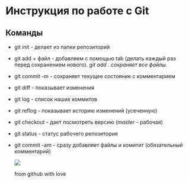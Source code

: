 # Инструкция по работе с Git

## Команды
* git init - делает из папки репозиторий
* git add + файл - добавляем c помощью tab (делать каждый раз перед сохранением нового).   *git add . сохраняет все файлы.* 
* git commit -m - сохраняет текущее состояние с комментарием
* git diff - показывает изменения
* git log - список наших коммитов
* git reflog - показывает историю изменений (усеченную)
* git checkout - дает посмотреть версию (*master* - рабочая)
* git status - статус рабочего репозитория
* git commit -am - сразу добавляет файлы и комитит (обязательный комментарий)

    ![](https://cdn.fishki.net/upload/users/2021/05/19/1146241/cbf10854147c56587e94b1c85a6f7ef9.gif)

  from github with love
